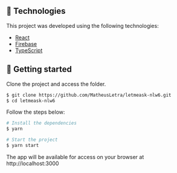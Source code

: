 

## 🧪 Technologies

This project was developed using the following technologies:

- [React](https://reactjs.org)
- [Firebase](https://firebase.google.com/)
- [TypeScript](https://www.typescriptlang.org/)

## 🚀 Getting started

Clone the project and access the folder.

```bash
$ git clone https://github.com/MatheusLetra/letmeask-nlw6.git
$ cd letmeask-nlw6
```

Follow the steps below:
```bash
# Install the dependencies
$ yarn

# Start the project
$ yarn start
```
The app will be available for access on your browser at http://localhost:3000

